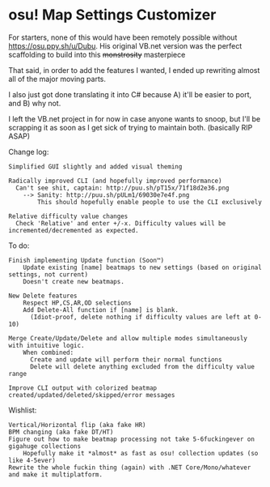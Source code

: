 # osu! Map Settings Customizer

For starters, none of this would have been remotely possible without https://osu.ppy.sh/u/Dubu.
His original VB.net version was the perfect scaffolding to build into this ~~monstrosity~~ masterpiece

That said, in order to add the features I wanted, I ended up rewriting almost all of the major moving parts.

I also just got done translating it into C# because A) it'll be easier to port, and B) why not.

I left the VB.net project in for now in case anyone wants to snoop, but I'll be scrapping it as soon as I get sick of trying to maintain both. (basically RIP ASAP)

Change log:

    Simplified GUI slightly and added visual theming

    Radically improved CLI (and hopefully improved performance)
      Can't see shit, captain: http://puu.sh/pT15x/71f18d2e36.png
        --> Sanity: http://puu.sh/pULm1/69030e7e4f.png
            This should hopefully enable people to use the CLI exclusively  

    Relative difficulty value changes
      Check 'Relative' and enter +/-x. Difficulty values will be incremented/decremented as expected.

To do:

    Finish implementing Update function (Soon™)
        Update existing [name] beatmaps to new settings (based on original settings, not current)
        Doesn't create new beatmaps.

    New Delete features
        Respect HP,CS,AR,OD selections
        Add Delete-All function if [name] is blank.
          (Idiot-proof, delete nothing if difficulty values are left at 0-10)

    Merge Create/Update/Delete and allow multiple modes simultaneously with intuitive logic.
        When combined:
          Create and update will perform their normal functions
          Delete will delete anything excluded from the difficulty value range

    Improve CLI output with colorized beatmap created/updated/deleted/skipped/error messages

Wishlist:

    Vertical/Horizontal flip (aka fake HR)
    BPM changing (aka fake DT/HT)
    Figure out how to make beatmap processing not take 5-6fuckingever on gigahuge collections
        Hopefully make it *almost* as fast as osu! collection updates (so like 4-5ever)
    Rewrite the whole fuckin thing (again) with .NET Core/Mono/whatever and make it multiplatform.

